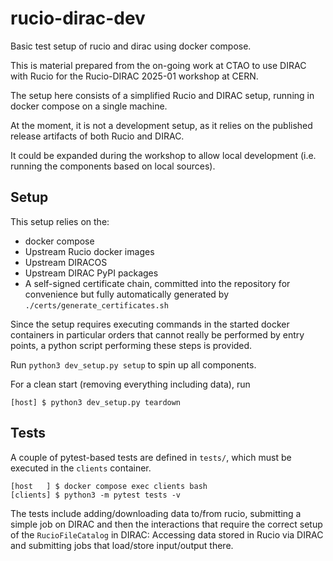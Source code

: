 # rucio-dirac-dev

Basic test setup of rucio and dirac using docker compose.

This is material prepared from the on-going work at CTAO to
use DIRAC with Rucio for the Rucio-DIRAC 2025-01 workshop at CERN.


The setup here consists of a simplified Rucio and DIRAC setup,
running in docker compose on a single machine.

At the moment, it is not a development setup, as it relies
on the published release artifacts of both Rucio and DIRAC.

It could be expanded during the workshop to allow local
development (i.e. running the components based on local sources).

## Setup

This setup relies on the:

* docker compose
* Upstream Rucio docker images
* Upstream DIRACOS
* Upstream DIRAC PyPI packages
* A self-signed certificate chain, committed into the repository 
  for convenience but fully automatically generated by `./certs/generate_certificates.sh`

Since the setup requires executing commands in the started docker containers
in particular orders that cannot really be performed by entry points,
a python script performing these steps is provided.

Run `python3 dev_setup.py setup` to spin up all components.

For a clean start (removing everything including data), run
```
[host] $ python3 dev_setup.py teardown
```

## Tests

A couple of pytest-based tests are defined in `tests/`, which must be executed in the `clients`
container.

```
[host   ] $ docker compose exec clients bash
[clients] $ python3 -m pytest tests -v
```

The tests include adding/downloading data to/from rucio, 
submitting a simple job on DIRAC and then the interactions
that require the correct setup of the `RucioFileCatalog` in DIRAC:
Accessing data stored in Rucio via DIRAC and submitting jobs
that load/store input/output there.
